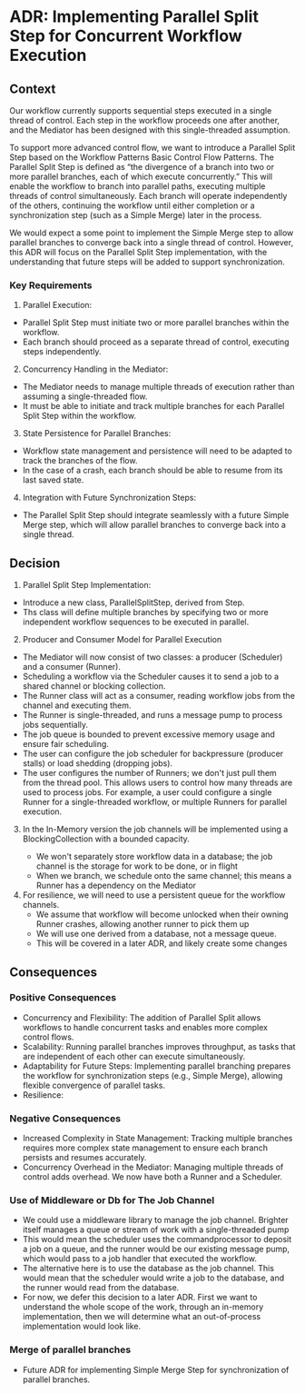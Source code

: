 # ADR: Implementing Parallel Split Step for Concurrent Workflow Execution

## Context

Our workflow currently supports sequential steps executed in a single thread of control. Each step in the workflow proceeds one after another, and the Mediator has been designed with this single-threaded assumption.

To support more advanced control flow, we want to introduce a Parallel Split Step based on the Workflow Patterns Basic Control Flow Patterns. The Parallel Split Step is defined as “the divergence of a branch into two or more parallel branches, each of which execute concurrently.” This will enable the workflow to branch into parallel paths, executing multiple threads of control simultaneously. Each branch will operate independently of the others, continuing the workflow until either completion or a synchronization step (such as a Simple Merge) later in the process.

We would expect a some point to implement the Simple Merge step to allow parallel branches to converge back into a single thread of control. However, this ADR will focus on the Parallel Split Step implementation, with the understanding that future steps will be added to support synchronization.   

### Key Requirements
1. Parallel Execution:
  * Parallel Split Step must initiate two or more parallel branches within the workflow.
  * Each branch should proceed as a separate thread of control, executing steps independently.
2. Concurrency Handling in the Mediator:
  * The Mediator needs to manage multiple threads of execution rather than assuming a single-threaded flow. 
  * It must be able to initiate and track multiple branches for each Parallel Split Step within the workflow. 
3. State Persistence for Parallel Branches:
  *	Workflow state management and persistence will need to be adapted to track the branches of the flow. 
  * In the case of a crash, each branch should be able to resume from its last saved state.
4. Integration with Future Synchronization Steps:
  * The Parallel Split Step should integrate seamlessly with a future Simple Merge step, which will allow parallel branches to converge back into a single thread.

## Decision
1. Parallel Split Step Implementation:
  * Introduce a new class, ParallelSplitStep<TData>, derived from Step<TData>.
  * Ths class will define multiple branches by specifying two or more independent workflow sequences to be executed in parallel.
2. Producer and Consumer Model for Parallel Execution
  * The Mediator will now consist of two classes: a producer (Scheduler) and a consumer (Runner).
  * Scheduling a workflow via the Scheduler causes it to send a job to a shared channel or blocking collection.
  * The Runner class will act as a consumer, reading workflow jobs from the channel and executing them.
  * The Runner is single-threaded, and runs a message pump to process jobs sequentially.
  * The job queue is bounded to prevent excessive memory usage and ensure fair scheduling.
  * The user can configure the job scheduler for backpressure (producer stalls) or load shedding (dropping jobs).
  * The user configures the number of Runners; we don't just pull them from the thread pool. This allows users to control how many threads are used to process jobs. For example, a user could configure a single Runner for a single-threaded workflow, or multiple Runners for parallel execution.
3. In the In-Memory version the job channels will be implemented using a BlockingCollection<T> with a bounded capacity.  
    * We won't separately store workflow data in a database; the job channel is the storage for work to be done, or in flight
    * When we branch, we schedule onto the same channel; this means a Runner has a dependency on the Mediator
4. For resilience, we will need to use a persistent queue for the workflow channels.
    * We assume that workflow will become unlocked when their owning Runner crashes, allowing another runner to pick them up 
    * We will use one derived from a database, not a message queue.
    * This will be covered in a later ADR, and likely create some changes

## Consequences

### Positive Consequences
* Concurrency and Flexibility: The addition of Parallel Split allows workflows to handle concurrent tasks and enables more complex control flows.
* Scalability: Running parallel branches improves throughput, as tasks that are independent of each other can execute simultaneously. 
* Adaptability for Future Steps: Implementing parallel branching prepares the workflow for synchronization steps (e.g., Simple Merge), allowing flexible convergence of parallel tasks.
* Resilience:

### Negative Consequences
* Increased Complexity in State Management: Tracking multiple branches requires more complex state management to ensure each branch persists and resumes accurately. 
* Concurrency Overhead in the Mediator: Managing multiple threads of control adds overhead. We now have both a Runner and a Scheduler. 

### Use of Middleware or Db for The Job Channel
* We could use a middleware library to manage the job channel. Brighter itself manages a queue or stream of work with a single-threaded pump
* This would mean the scheduler uses the commandprocessor to deposit a job on a queue, and the runner would be our existing message pump, which would pass to a job handler that executed the workflow.
* The alternative here is to use the database as the job channel. This would mean that the scheduler would write a job to the database, and the runner would read from the database. 
* For now, we defer this decision to a later ADR. First we want to understand the whole scope of the work, through an in-memory implementation, then we will determine what an out-of-process implementation would look like.

### Merge of parallel branches 
* Future ADR for implementing Simple Merge Step for synchronization of parallel branches.
